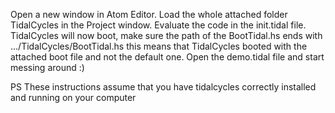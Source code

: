 Open a new window in Atom Editor.
Load the whole attached folder TidalCycles in the Project window.
Evaluate the code in the init.tidal file.
TidalCycles will now boot, make sure the path of the BootTidal.hs ends with .../TidalCycles/BootTidal.hs 
this means that TidalCycles booted with the attached boot file and not the default one.
Open the demo.tidal file and start messing around :)


PS
These instructions assume that you have tidalcycles correctly installed and running on your computer
